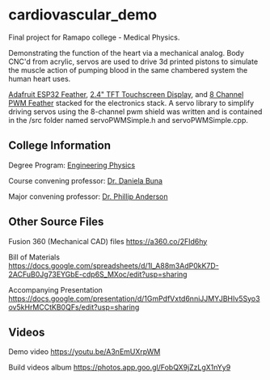 # cardiovascular_demo
Final project for Ramapo college - Medical Physics.

Demonstrating the function of the heart via a mechanical analog. Body CNC'd from acrylic, servos are used to drive 3d printed pistons to simulate the muscle action of pumping blood in the same chambered system the human heart uses.

[Adafruit ESP32 Feather](https://www.adafruit.com/product/3315), [2.4" TFT Touchscreen Display](https://www.adafruit.com/product/3315), and [8 Channel PWM Feather](https://www.adafruit.com/product/2928) stacked for the electronics stack. A servo library to simplify driving servos using the 8-channel pwm shield was written and is contained in the /src folder named servoPWMSimple.h and servoPWMSimple.cpp.

## College Information

Degree Program: [Engineering Physics](https://www.ramapo.edu/majors-minors/majors/engineering-physics/)

Course convening professor: [Dr. Daniela Buna](https://www.ramapo.edu/tas/faculty/daniela-buna/)

Major convening professor: [Dr. Phillip Anderson](https://www.ramapo.edu/tas/faculty/philip-m-anderson/)

## Other Source Files

Fusion 360 (Mechanical CAD) files
https://a360.co/2FId6hy

Bill of Materials
https://docs.google.com/spreadsheets/d/1l_A88m3AdP0kK7D-2ACFuB0Jg73EYGbE-cdp6S_MXoc/edit?usp=sharing

Accompanying Presentation
https://docs.google.com/presentation/d/1GmPdfVxtd6nniJJMYJBHIv5Syo3ov5kHrMCCtKB0QFs/edit?usp=sharing

## Videos
Demo video
https://youtu.be/A3nEmUXrpWM

Build videos album
https://photos.app.goo.gl/FobQX9jZzLgX1nYy9
